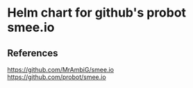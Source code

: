 # Helm chart for github's probot smee.io
## References
https://github.com/MrAmbiG/smee.io <br>
https://github.com/probot/smee.io <br>
